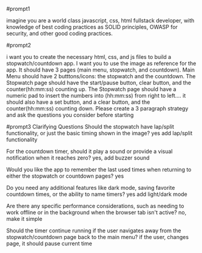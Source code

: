 #prompt1

imagine you are a world class javascript, css, html fullstack developer, with knowledge of best coding practices as SOLID principles, OWASP for security, and other good coding practices.

#prompt2


i want you to create the necessary html, css, and js files to build a stopwatch/countdown app. I want you to use the image as reference for the app. It should have 3 pages (main menu, stopwatch, and countdown). Main Menu should have 2 butttons/icons: the stopwatch and the countdown. The Stopwatch page should have the start/pause button, clear button, and the counter(hh:mm:ss) counting up. The Stopwatch page should have a numeric pad to insert the numbers into (hh:mm:ss) from right to left.... it should also have a set button, and a clear button, and the counter(hh:mm:ss) counting down. Please create a 3 paragraph strategy and ask the questions you consider before starting

#prompt3
Clarifying Questions
Should the stopwatch have lap/split functionality, or just the basic timing shown in the image? yes add lap/split functionality

For the countdown timer, should it play a sound or provide a visual notification when it reaches zero? yes, add buzzer sound

Would you like the app to remember the last used times when returning to either the stopwatch or countdown pages? yes

Do you need any additional features like dark mode, saving favorite countdown times, or the ability to name timers? yes add light/dark mode

Are there any specific performance considerations, such as needing to work offline or in the background when the browser tab isn't active? no, make it simple

Should the timer continue running if the user navigates away from the stopwatch/countdown page back to the main menu? if the user, changes page, it should pause current time


